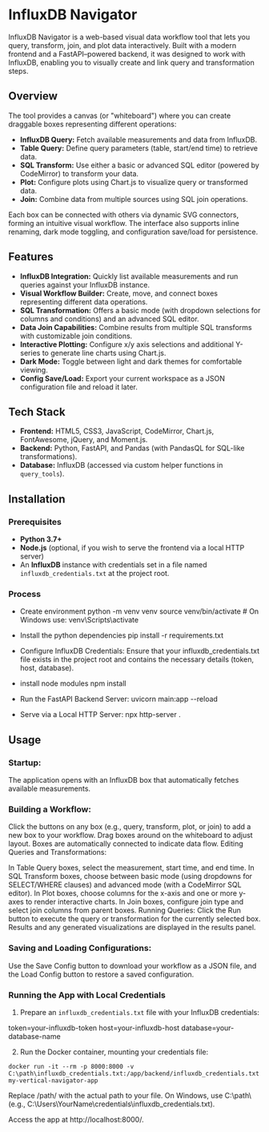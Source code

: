 # InfluxDB Navigator

InfluxDB Navigator is a web-based visual data workflow tool that lets you query, transform, join, and plot data interactively. Built with a modern frontend and a FastAPI–powered backend, it was designed to work with InfluxDB, enabling you to visually create and link query and transformation steps.

## Overview

The tool provides a canvas (or "whiteboard") where you can create draggable boxes representing different operations:
- **InfluxDB Query:** Fetch available measurements and data from InfluxDB.
- **Table Query:** Define query parameters (table, start/end time) to retrieve data.
- **SQL Transform:** Use either a basic or advanced SQL editor (powered by CodeMirror) to transform your data.
- **Plot:** Configure plots using Chart.js to visualize query or transformed data.
- **Join:** Combine data from multiple sources using SQL join operations.

Each box can be connected with others via dynamic SVG connectors, forming an intuitive visual workflow. The interface also supports inline renaming, dark mode toggling, and configuration save/load for persistence.

## Features

- **InfluxDB Integration:** Quickly list available measurements and run queries against your InfluxDB instance.
- **Visual Workflow Builder:** Create, move, and connect boxes representing different data operations.
- **SQL Transformation:** Offers a basic mode (with dropdown selections for columns and conditions) and an advanced SQL editor.
- **Data Join Capabilities:** Combine results from multiple SQL transforms with customizable join conditions.
- **Interactive Plotting:** Configure x/y axis selections and additional Y-series to generate line charts using Chart.js.
- **Dark Mode:** Toggle between light and dark themes for comfortable viewing.
- **Config Save/Load:** Export your current workspace as a JSON configuration file and reload it later.

## Tech Stack

- **Frontend:** HTML5, CSS3, JavaScript, CodeMirror, Chart.js, FontAwesome, jQuery, and Moment.js.
- **Backend:** Python, FastAPI, and Pandas (with PandasQL for SQL-like transformations).
- **Database:** InfluxDB (accessed via custom helper functions in `query_tools`).

## Installation

### Prerequisites

- **Python 3.7+**
- **Node.js** (optional, if you wish to serve the frontend via a local HTTP server)
- An **InfluxDB** instance with credentials set in a file named `influxdb_credentials.txt` at the project root.

### Process

- Create environment
python -m venv venv
source venv/bin/activate   # On Windows use: venv\Scripts\activate

- Install the python dependencies
pip install -r requirements.txt

- Configure InfluxDB Credentials:
Ensure that your influxdb_credentials.txt file exists in the project root and contains the necessary details (token, host, database).

- install node modules
npm install

- Run the FastAPI Backend Server:
uvicorn main:app --reload

- Serve via a Local HTTP Server:
npx http-server .

## Usage

### Startup:
The application opens with an InfluxDB box that automatically fetches available measurements.

### Building a Workflow:

Click the buttons on any box (e.g., query, transform, plot, or join) to add a new box to your workflow.
Drag boxes around on the whiteboard to adjust layout. Boxes are automatically connected to indicate data flow.
Editing Queries and Transformations:

In Table Query boxes, select the measurement, start time, and end time.
In SQL Transform boxes, choose between basic mode (using dropdowns for SELECT/WHERE clauses) and advanced mode (with a CodeMirror SQL editor).
In Plot boxes, choose columns for the x-axis and one or more y-axes to render interactive charts.
In Join boxes, configure join type and select join columns from parent boxes.
Running Queries:
Click the Run button to execute the query or transformation for the currently selected box. Results and any generated visualizations are displayed in the results panel.

### Saving and Loading Configurations:
Use the Save Config button to download your workflow as a JSON file, and the Load Config button to restore a saved configuration.




### Running the App with Local Credentials

1. Prepare an `influxdb_credentials.txt` file with your InfluxDB credentials:

token=your-influxdb-token
host=your-influxdb-host
database=your-database-name


2. Run the Docker container, mounting your credentials file:
```
docker run -it --rm -p 8000:8000 -v C:\path\influxdb_credentials.txt:/app/backend/influxdb_credentials.txt my-vertical-navigator-app
```

Replace /path/ with the actual path to your file.
On Windows, use C:\path\ (e.g., C:\Users\YourName\credentials\influxdb_credentials.txt).

Access the app at http://localhost:8000/.
